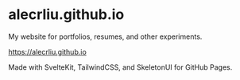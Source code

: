 # alecrliu.github.io
My website for portfolios, resumes, and other experiments.

https://alecrliu.github.io

Made with SvelteKit, TailwindCSS, and SkeletonUI for GitHub Pages.
